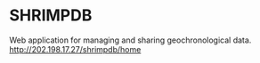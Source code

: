 SHRIMPDB
===
Web application for managing and sharing geochronological data.  <br>
http://202.198.17.27/shrimpdb/home<br>


